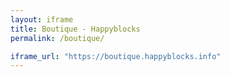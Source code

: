 ```yaml
---
layout: iframe
title: Boutique - Happyblocks
permalink: /boutique/

iframe_url: "https://boutique.happyblocks.info"
---
```

